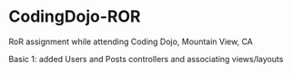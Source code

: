 CodingDojo-ROR
==============
RoR assignment while attending Coding Dojo, Mountain View, CA

Basic 1: added Users and Posts controllers and associating views/layouts
